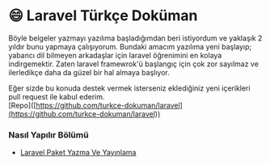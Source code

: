 # 😄 Laravel Türkçe Doküman

Böyle belgeler yazmayı yazılıma başladığımdan beri istiyordum ve yaklaşık 2 yıldır bunu yapmaya çalışıyorum. Bundaki amacım yazılıma yeni başlayıp; yabancı dil bilmeyen arkadaşlar için laravel öğrenimini en kolaya indirgemektir. Zaten laravel framewrok'ü başlangıç için çok zor sayılmaz ve ilerledikçe daha da güzel bir hal almaya başlıyor.



Eğer sizde bu konuda destek vermek isterseniz eklediğiniz yeni içerikleri pull request ile kabul ederim.\
\[Repo]\([https://github.com/turkce-dokuman/laravel](https://github.com/turkce-dokuman/laravel))



### Nasıl Yapılır Bölümü

* [Laravel Paket Yazma Ve Yayınlama](nasil-yapilir/laravel\_paket\_yayinlama.md)
